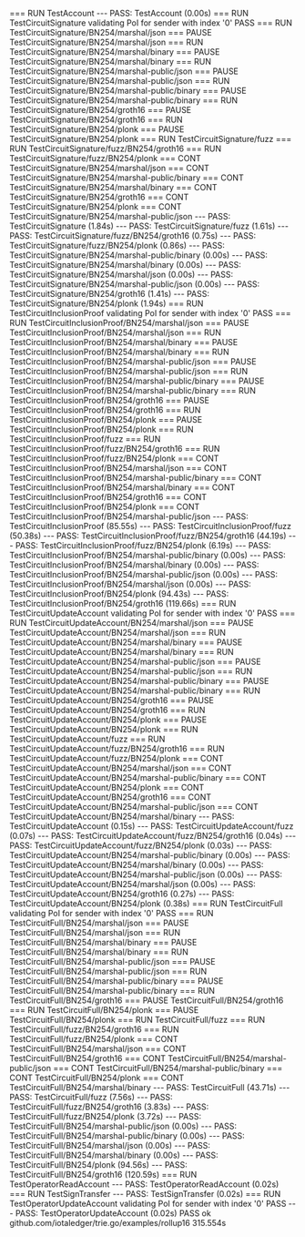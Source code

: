=== RUN   TestAccount
--- PASS: TestAccount (0.00s)
=== RUN   TestCircuitSignature
validating PoI for sender with index '0' PASS
=== RUN   TestCircuitSignature/BN254/marshal/json
=== PAUSE TestCircuitSignature/BN254/marshal/json
=== RUN   TestCircuitSignature/BN254/marshal/binary
=== PAUSE TestCircuitSignature/BN254/marshal/binary
=== RUN   TestCircuitSignature/BN254/marshal-public/json
=== PAUSE TestCircuitSignature/BN254/marshal-public/json
=== RUN   TestCircuitSignature/BN254/marshal-public/binary
=== PAUSE TestCircuitSignature/BN254/marshal-public/binary
=== RUN   TestCircuitSignature/BN254/groth16
=== PAUSE TestCircuitSignature/BN254/groth16
=== RUN   TestCircuitSignature/BN254/plonk
=== PAUSE TestCircuitSignature/BN254/plonk
=== RUN   TestCircuitSignature/fuzz
=== RUN   TestCircuitSignature/fuzz/BN254/groth16
=== RUN   TestCircuitSignature/fuzz/BN254/plonk
=== CONT  TestCircuitSignature/BN254/marshal/json
=== CONT  TestCircuitSignature/BN254/marshal-public/binary
=== CONT  TestCircuitSignature/BN254/marshal/binary
=== CONT  TestCircuitSignature/BN254/groth16
=== CONT  TestCircuitSignature/BN254/plonk
=== CONT  TestCircuitSignature/BN254/marshal-public/json
--- PASS: TestCircuitSignature (1.84s)
    --- PASS: TestCircuitSignature/fuzz (1.61s)
        --- PASS: TestCircuitSignature/fuzz/BN254/groth16 (0.75s)
        --- PASS: TestCircuitSignature/fuzz/BN254/plonk (0.86s)
    --- PASS: TestCircuitSignature/BN254/marshal-public/binary (0.00s)
    --- PASS: TestCircuitSignature/BN254/marshal/binary (0.00s)
    --- PASS: TestCircuitSignature/BN254/marshal/json (0.00s)
    --- PASS: TestCircuitSignature/BN254/marshal-public/json (0.00s)
    --- PASS: TestCircuitSignature/BN254/groth16 (1.41s)
    --- PASS: TestCircuitSignature/BN254/plonk (1.94s)
=== RUN   TestCircuitInclusionProof
validating PoI for sender with index '0' PASS
=== RUN   TestCircuitInclusionProof/BN254/marshal/json
=== PAUSE TestCircuitInclusionProof/BN254/marshal/json
=== RUN   TestCircuitInclusionProof/BN254/marshal/binary
=== PAUSE TestCircuitInclusionProof/BN254/marshal/binary
=== RUN   TestCircuitInclusionProof/BN254/marshal-public/json
=== PAUSE TestCircuitInclusionProof/BN254/marshal-public/json
=== RUN   TestCircuitInclusionProof/BN254/marshal-public/binary
=== PAUSE TestCircuitInclusionProof/BN254/marshal-public/binary
=== RUN   TestCircuitInclusionProof/BN254/groth16
=== PAUSE TestCircuitInclusionProof/BN254/groth16
=== RUN   TestCircuitInclusionProof/BN254/plonk
=== PAUSE TestCircuitInclusionProof/BN254/plonk
=== RUN   TestCircuitInclusionProof/fuzz
=== RUN   TestCircuitInclusionProof/fuzz/BN254/groth16
=== RUN   TestCircuitInclusionProof/fuzz/BN254/plonk
=== CONT  TestCircuitInclusionProof/BN254/marshal/json
=== CONT  TestCircuitInclusionProof/BN254/marshal-public/binary
=== CONT  TestCircuitInclusionProof/BN254/marshal/binary
=== CONT  TestCircuitInclusionProof/BN254/groth16
=== CONT  TestCircuitInclusionProof/BN254/plonk
=== CONT  TestCircuitInclusionProof/BN254/marshal-public/json
--- PASS: TestCircuitInclusionProof (85.55s)
    --- PASS: TestCircuitInclusionProof/fuzz (50.38s)
        --- PASS: TestCircuitInclusionProof/fuzz/BN254/groth16 (44.19s)
        --- PASS: TestCircuitInclusionProof/fuzz/BN254/plonk (6.19s)
    --- PASS: TestCircuitInclusionProof/BN254/marshal-public/binary (0.00s)
    --- PASS: TestCircuitInclusionProof/BN254/marshal/binary (0.00s)
    --- PASS: TestCircuitInclusionProof/BN254/marshal-public/json (0.00s)
    --- PASS: TestCircuitInclusionProof/BN254/marshal/json (0.00s)
    --- PASS: TestCircuitInclusionProof/BN254/plonk (94.43s)
    --- PASS: TestCircuitInclusionProof/BN254/groth16 (119.66s)
=== RUN   TestCircuitUpdateAccount
validating PoI for sender with index '0' PASS
=== RUN   TestCircuitUpdateAccount/BN254/marshal/json
=== PAUSE TestCircuitUpdateAccount/BN254/marshal/json
=== RUN   TestCircuitUpdateAccount/BN254/marshal/binary
=== PAUSE TestCircuitUpdateAccount/BN254/marshal/binary
=== RUN   TestCircuitUpdateAccount/BN254/marshal-public/json
=== PAUSE TestCircuitUpdateAccount/BN254/marshal-public/json
=== RUN   TestCircuitUpdateAccount/BN254/marshal-public/binary
=== PAUSE TestCircuitUpdateAccount/BN254/marshal-public/binary
=== RUN   TestCircuitUpdateAccount/BN254/groth16
=== PAUSE TestCircuitUpdateAccount/BN254/groth16
=== RUN   TestCircuitUpdateAccount/BN254/plonk
=== PAUSE TestCircuitUpdateAccount/BN254/plonk
=== RUN   TestCircuitUpdateAccount/fuzz
=== RUN   TestCircuitUpdateAccount/fuzz/BN254/groth16
=== RUN   TestCircuitUpdateAccount/fuzz/BN254/plonk
=== CONT  TestCircuitUpdateAccount/BN254/marshal/json
=== CONT  TestCircuitUpdateAccount/BN254/marshal-public/binary
=== CONT  TestCircuitUpdateAccount/BN254/plonk
=== CONT  TestCircuitUpdateAccount/BN254/groth16
=== CONT  TestCircuitUpdateAccount/BN254/marshal-public/json
=== CONT  TestCircuitUpdateAccount/BN254/marshal/binary
--- PASS: TestCircuitUpdateAccount (0.15s)
    --- PASS: TestCircuitUpdateAccount/fuzz (0.07s)
        --- PASS: TestCircuitUpdateAccount/fuzz/BN254/groth16 (0.04s)
        --- PASS: TestCircuitUpdateAccount/fuzz/BN254/plonk (0.03s)
    --- PASS: TestCircuitUpdateAccount/BN254/marshal-public/binary (0.00s)
    --- PASS: TestCircuitUpdateAccount/BN254/marshal/binary (0.00s)
    --- PASS: TestCircuitUpdateAccount/BN254/marshal-public/json (0.00s)
    --- PASS: TestCircuitUpdateAccount/BN254/marshal/json (0.00s)
    --- PASS: TestCircuitUpdateAccount/BN254/groth16 (0.27s)
    --- PASS: TestCircuitUpdateAccount/BN254/plonk (0.38s)
=== RUN   TestCircuitFull
validating PoI for sender with index '0' PASS
=== RUN   TestCircuitFull/BN254/marshal/json
=== PAUSE TestCircuitFull/BN254/marshal/json
=== RUN   TestCircuitFull/BN254/marshal/binary
=== PAUSE TestCircuitFull/BN254/marshal/binary
=== RUN   TestCircuitFull/BN254/marshal-public/json
=== PAUSE TestCircuitFull/BN254/marshal-public/json
=== RUN   TestCircuitFull/BN254/marshal-public/binary
=== PAUSE TestCircuitFull/BN254/marshal-public/binary
=== RUN   TestCircuitFull/BN254/groth16
=== PAUSE TestCircuitFull/BN254/groth16
=== RUN   TestCircuitFull/BN254/plonk
=== PAUSE TestCircuitFull/BN254/plonk
=== RUN   TestCircuitFull/fuzz
=== RUN   TestCircuitFull/fuzz/BN254/groth16
=== RUN   TestCircuitFull/fuzz/BN254/plonk
=== CONT  TestCircuitFull/BN254/marshal/json
=== CONT  TestCircuitFull/BN254/groth16
=== CONT  TestCircuitFull/BN254/marshal-public/json
=== CONT  TestCircuitFull/BN254/marshal-public/binary
=== CONT  TestCircuitFull/BN254/plonk
=== CONT  TestCircuitFull/BN254/marshal/binary
--- PASS: TestCircuitFull (43.71s)
    --- PASS: TestCircuitFull/fuzz (7.56s)
        --- PASS: TestCircuitFull/fuzz/BN254/groth16 (3.83s)
        --- PASS: TestCircuitFull/fuzz/BN254/plonk (3.72s)
    --- PASS: TestCircuitFull/BN254/marshal-public/json (0.00s)
    --- PASS: TestCircuitFull/BN254/marshal-public/binary (0.00s)
    --- PASS: TestCircuitFull/BN254/marshal/json (0.00s)
    --- PASS: TestCircuitFull/BN254/marshal/binary (0.00s)
    --- PASS: TestCircuitFull/BN254/plonk (94.56s)
    --- PASS: TestCircuitFull/BN254/groth16 (120.59s)
=== RUN   TestOperatorReadAccount
--- PASS: TestOperatorReadAccount (0.02s)
=== RUN   TestSignTransfer
--- PASS: TestSignTransfer (0.02s)
=== RUN   TestOperatorUpdateAccount
validating PoI for sender with index '0' PASS
--- PASS: TestOperatorUpdateAccount (0.02s)
PASS
ok  	github.com/iotaledger/trie.go/examples/rollup16	315.554s
